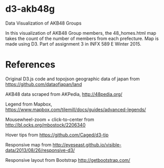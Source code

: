 # d3-akb48g
Data Visualization of AKB48 Groups

In this visualization of AKB48 Group members, the 48_homes.html map takes the count of the number of members from each prefecture.
Map is made using D3.
Part of assignment 3 in INFX 589 E Winter 2015.

 # References
 Original D3.js code and topojson geographic data of japan from https://github.com/dataofjapan/land
 
 AKB48 data scraped from AKPedia, http://48pedia.org/
 
 Legend from Mapbox, https://www.mapbox.com/tilemill/docs/guides/advanced-legends/
 
 Mousewheel-zoom + click-to-center from http://bl.ocks.org/mbostock/2206340
 
 Hover tips from https://github.com/Caged/d3-tip
 
 Responsive map from http://eyeseast.github.io/visible-data/2013/08/26/responsive-d3/
 
 Responsive layout from Bootstrap http://getbootstrap.com/
 
